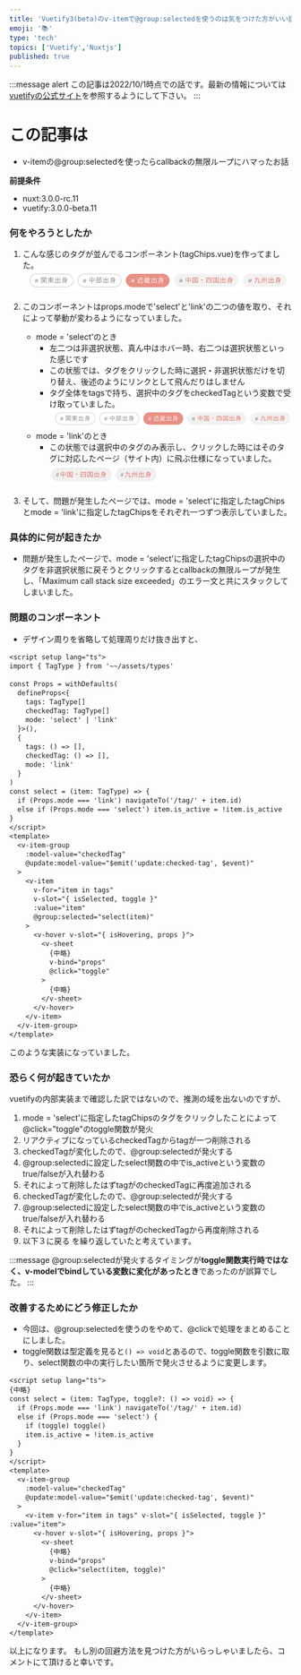 ```yaml
---
title: 'Vuetify3(beta)のv-itemで@group:selectedを使うのは気をつけた方がいい話'
emoji: '📚'
type: 'tech'
topics: ['Vuetify','Nuxtjs']
published: true
---
```


:::message alert
この記事は2022/10/1時点での話です。最新の情報については[vuetifyの公式サイト](https://next.vuetifyjs.com/en/)を参照するようにして下さい。
:::

# この記事は

- v-itemの@group:selectedを使ったらcallbackの無限ループにハマったお話

**前提条件**
- nuxt:3.0.0-rc.11
- vuetify:3.0.0-beta.11

### 何をやろうとしたか

1. こんな感じのタグが並んでるコンポーネント(tagChips.vue)を作ってました。
![tagchips](/images/733dca3006cdce/screenshot-1.png)

1. このコンポーネントはprops.modeで'select'と'link'の二つの値を取り、それによって挙動が変わるようになっていました。
   - mode = 'select'のとき
     - 左二つは非選択状態、真ん中はホバー時、右二つは選択状態といった感じです
     - この状態では、タグをクリックした時に選択・非選択状態だけを切り替え、後述のようにリンクとして飛んだりはしません
     - タグ全体をtagsで持ち、選択中のタグをcheckedTagという変数で受け取っていました。
     ![tagchips](/images/733dca3006cdce/screenshot-1.png)
   - mode = 'link'のとき
     - この状態では選択中のタグのみ表示し、クリックした時にはそのタグに対応したページ（サイト内）に飛ぶ仕様になっていました。
     ![tagchips](/images/733dca3006cdce/screenshot-2.png)

1. そして、問題が発生したページでは、mode = 'select'に指定したtagChipsとmode = 'link'に指定したtagChipsをそれぞれ一つずつ表示していました。

### 具体的に何が起きたか
- 問題が発生したページで、mode = 'select'に指定したtagChipsの選択中のタグを非選択状態に戻そうとクリックするとcallbackの無限ループが発生し、「Maximum call stack size exceeded」のエラー文と共にスタックしてしまいました。

### 問題のコンポーネント

- デザイン周りを省略して処理周りだけ抜き出すと、

```js:tagChips.vue
<script setup lang="ts">
import { TagType } from '~~/assets/types'

const Props = withDefaults(
  defineProps<{
    tags: TagType[]
    checkedTag: TagType[]
    mode: 'select' | 'link'
  }>(),
  {
    tags: () => [],
    checkedTag: () => [],
    mode: 'link'
  }
)
const select = (item: TagType) => {
  if (Props.mode === 'link') navigateTo('/tag/' + item.id)
  else if (Props.mode === 'select') item.is_active = !item.is_active
}
</script>
<template>
  <v-item-group
    :model-value="checkedTag"
    @update:model-value="$emit('update:checked-tag', $event)"
  >
    <v-item
      v-for="item in tags"
      v-slot="{ isSelected, toggle }"
      :value="item"
      @group:selected="select(item)"  
    >
      <v-hover v-slot="{ isHovering, props }">
        <v-sheet
          {中略}
          v-bind="props"
          @click="toggle"
        >
          {中略}
        </v-sheet>
      </v-hover>
    </v-item>
  </v-item-group>
</template>
```
このような実装になっていました。

### 恐らく何が起きていたか
vuetifyの内部実装まで確認した訳ではないので、推測の域を出ないのですが、
1. mode = 'select'に指定したtagChipsのタグをクリックしたことによって@click="toggle"のtoggle関数が発火
2. リアクティブになっているcheckedTagからtagが一つ削除される
3. checkedTagが変化したので、@group:selectedが発火する
4. @group:selectedに設定したselect関数の中でis_activeという変数のtrue/falseが入れ替わる
5. それによって削除したはずtagがのcheckedTagに再度追加される
6. checkedTagが変化したので、@group:selectedが発火する
7. @group:selectedに設定したselect関数の中でis_activeという変数のtrue/falseが入れ替わる
8. それによって削除したはずtagがのcheckedTagから再度削除される
9. 以下３に戻る
を繰り返していたと考えています。

:::message
@group:selectedが発火するタイミングが**toggle関数実行時ではなく、v-modelでbindしている変数に変化があったとき**であったのが誤算でした。
:::


### 改善するためにどう修正したか

- 今回は、@group:selectedを使うのをやめて、@clickで処理をまとめることにしました。
- toggle関数は型定義を見ると`() => void`とあるので、toggle関数を引数に取り、select関数の中の実行したい箇所で発火させるように変更します。
```js:tagchips.vue
<script setup lang="ts">
{中略}
const select = (item: TagType, toggle?: () => void) => {
  if (Props.mode === 'link') navigateTo('/tag/' + item.id)
  else if (Props.mode === 'select') {
    if (toggle) toggle()
    item.is_active = !item.is_active
  }
}
</script>
<template>
  <v-item-group
    :model-value="checkedTag"
    @update:model-value="$emit('update:checked-tag', $event)"
  >
    <v-item v-for="item in tags" v-slot="{ isSelected, toggle }" :value="item">
      <v-hover v-slot="{ isHovering, props }">
        <v-sheet
          {中略}
          v-bind="props"
          @click="select(item, toggle)"
        >
          {中略}
        </v-sheet>
      </v-hover>
    </v-item>
  </v-item-group>
</template>  
```

以上になります。
もし別の回避方法を見つけた方がいらっしゃいましたら、コメントにて頂けると幸いです。
